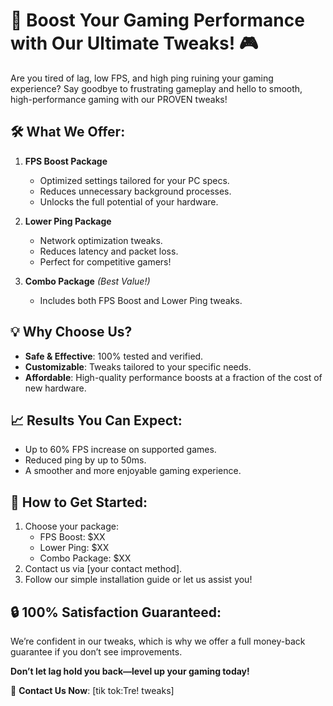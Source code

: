 # 🚀 Boost Your Gaming Performance with Our Ultimate Tweaks! 🎮

Are you tired of lag, low FPS, and high ping ruining your gaming experience? Say goodbye to frustrating gameplay and hello to smooth, high-performance gaming with our PROVEN tweaks!

## 🛠️ What We Offer:
1. **FPS Boost Package** 
   - Optimized settings tailored for your PC specs.
   - Reduces unnecessary background processes.
   - Unlocks the full potential of your hardware.

2. **Lower Ping Package**
   - Network optimization tweaks.
   - Reduces latency and packet loss.
   - Perfect for competitive gamers!

3. **Combo Package** *(Best Value!)*
   - Includes both FPS Boost and Lower Ping tweaks.

## 💡 Why Choose Us?
- **Safe & Effective**: 100% tested and verified.
- **Customizable**: Tweaks tailored to your specific needs.
- **Affordable**: High-quality performance boosts at a fraction of the cost of new hardware.

## 📈 Results You Can Expect:
- Up to 60% FPS increase on supported games.
- Reduced ping by up to 50ms.
- A smoother and more enjoyable gaming experience.

## 🛒 How to Get Started:
1. Choose your package:
   - FPS Boost: $XX
   - Lower Ping: $XX
   - Combo Package: $XX
2. Contact us via [your contact method].
3. Follow our simple installation guide or let us assist you!

## 🔒 100% Satisfaction Guaranteed:
We’re confident in our tweaks, which is why we offer a full money-back guarantee if you don’t see improvements.

**Don’t let lag hold you back—level up your gaming today!**

📧 **Contact Us Now**: [tik tok:Tre! tweaks]
